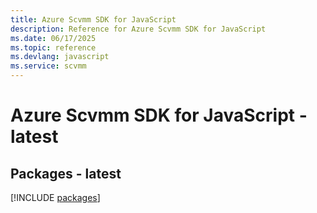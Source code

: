 ```yaml
---
title: Azure Scvmm SDK for JavaScript
description: Reference for Azure Scvmm SDK for JavaScript
ms.date: 06/17/2025
ms.topic: reference
ms.devlang: javascript
ms.service: scvmm
---
```

# Azure Scvmm SDK for JavaScript - latest
## Packages - latest
[!INCLUDE [packages](scvmm-index.md)]
